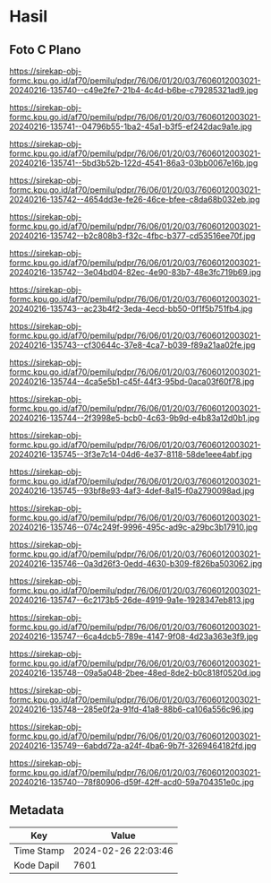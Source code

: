# Hasil

## Foto C Plano

https://sirekap-obj-formc.kpu.go.id/af70/pemilu/pdpr/76/06/01/20/03/7606012003021-20240216-135740--c49e2fe7-21b4-4c4d-b6be-c79285321ad9.jpg

https://sirekap-obj-formc.kpu.go.id/af70/pemilu/pdpr/76/06/01/20/03/7606012003021-20240216-135741--04796b55-1ba2-45a1-b3f5-ef242dac9a1e.jpg

https://sirekap-obj-formc.kpu.go.id/af70/pemilu/pdpr/76/06/01/20/03/7606012003021-20240216-135741--5bd3b52b-122d-4541-86a3-03bb0067e16b.jpg

https://sirekap-obj-formc.kpu.go.id/af70/pemilu/pdpr/76/06/01/20/03/7606012003021-20240216-135742--4654dd3e-fe26-46ce-bfee-c8da68b032eb.jpg

https://sirekap-obj-formc.kpu.go.id/af70/pemilu/pdpr/76/06/01/20/03/7606012003021-20240216-135742--b2c808b3-f32c-4fbc-b377-cd53516ee70f.jpg

https://sirekap-obj-formc.kpu.go.id/af70/pemilu/pdpr/76/06/01/20/03/7606012003021-20240216-135742--3e04bd04-82ec-4e90-83b7-48e3fc719b69.jpg

https://sirekap-obj-formc.kpu.go.id/af70/pemilu/pdpr/76/06/01/20/03/7606012003021-20240216-135743--ac23b4f2-3eda-4ecd-bb50-0f1f5b751fb4.jpg

https://sirekap-obj-formc.kpu.go.id/af70/pemilu/pdpr/76/06/01/20/03/7606012003021-20240216-135743--cf30644c-37e8-4ca7-b039-f89a21aa02fe.jpg

https://sirekap-obj-formc.kpu.go.id/af70/pemilu/pdpr/76/06/01/20/03/7606012003021-20240216-135744--4ca5e5b1-c45f-44f3-95bd-0aca03f60f78.jpg

https://sirekap-obj-formc.kpu.go.id/af70/pemilu/pdpr/76/06/01/20/03/7606012003021-20240216-135744--2f3998e5-bcb0-4c63-9b9d-e4b83a12d0b1.jpg

https://sirekap-obj-formc.kpu.go.id/af70/pemilu/pdpr/76/06/01/20/03/7606012003021-20240216-135745--3f3e7c14-04d6-4e37-8118-58de1eee4abf.jpg

https://sirekap-obj-formc.kpu.go.id/af70/pemilu/pdpr/76/06/01/20/03/7606012003021-20240216-135745--93bf8e93-4af3-4def-8a15-f0a2790098ad.jpg

https://sirekap-obj-formc.kpu.go.id/af70/pemilu/pdpr/76/06/01/20/03/7606012003021-20240216-135746--074c249f-9996-495c-ad9c-a29bc3b17910.jpg

https://sirekap-obj-formc.kpu.go.id/af70/pemilu/pdpr/76/06/01/20/03/7606012003021-20240216-135746--0a3d26f3-0edd-4630-b309-f826ba503062.jpg

https://sirekap-obj-formc.kpu.go.id/af70/pemilu/pdpr/76/06/01/20/03/7606012003021-20240216-135747--6c2173b5-26de-4919-9a1e-1928347eb813.jpg

https://sirekap-obj-formc.kpu.go.id/af70/pemilu/pdpr/76/06/01/20/03/7606012003021-20240216-135747--6ca4dcb5-789e-4147-9f08-4d23a363e3f9.jpg

https://sirekap-obj-formc.kpu.go.id/af70/pemilu/pdpr/76/06/01/20/03/7606012003021-20240216-135748--09a5a048-2bee-48ed-8de2-b0c818f0520d.jpg

https://sirekap-obj-formc.kpu.go.id/af70/pemilu/pdpr/76/06/01/20/03/7606012003021-20240216-135748--285e0f2a-91fd-41a8-88b6-ca106a556c96.jpg

https://sirekap-obj-formc.kpu.go.id/af70/pemilu/pdpr/76/06/01/20/03/7606012003021-20240216-135749--6abdd72a-a24f-4ba6-9b7f-3269464182fd.jpg

https://sirekap-obj-formc.kpu.go.id/af70/pemilu/pdpr/76/06/01/20/03/7606012003021-20240216-135740--78f80906-d59f-42ff-acd0-59a704351e0c.jpg


## Metadata

| Key        | Value               |
| ---------- | ------------------- |
| Time Stamp | 2024-02-26 22:03:46 |
| Kode Dapil | 7601                |



